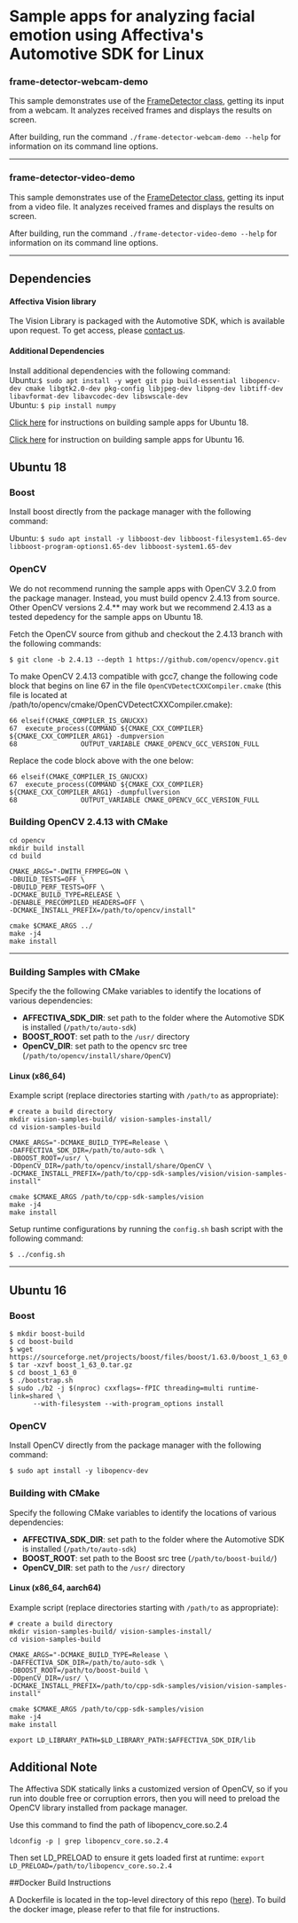 # Sample apps for analyzing facial emotion using Affectiva's Automotive SDK for Linux
### frame-detector-webcam-demo

This sample demonstrates use of the [FrameDetector class](https://auto.affectiva.com/docs/vision-create-detector), getting its input from a webcam. It analyzes received frames and displays the results on screen.

After building, run the command `./frame-detector-webcam-demo --help` for information on its command line options.

---

### frame-detector-video-demo

This sample demonstrates use of the [FrameDetector class](https://auto.affectiva.com/docs/vision-create-detector), getting its input from a video file. It analyzes received frames and displays the results on screen.

After building, run the command `./frame-detector-video-demo --help` for information on its command line options.

---

## Dependencies

#### Affectiva Vision library

The Vision Library is packaged with the Automotive SDK, which is available upon request. To get access, please [contact us](https://auto.affectiva.com/).

#### Additional Dependencies

Install additional dependencies with the following command:  
Ubuntu:`$ sudo apt install -y wget git pip build-essential libopencv-dev cmake libgtk2.0-dev pkg-config libjpeg-dev libpng-dev libtiff-dev libavformat-dev libavcodec-dev libswscale-dev`  
Ubuntu: `$ pip install numpy`

[Click here](#ubuntu-18) for instructions on building sample apps for Ubuntu 18.

[Click here](#ubuntu-16) for instruction on building sample apps for Ubuntu 16. 

## Ubuntu 18  

### Boost
Install boost directly from the package manager with the following command:   

Ubuntu: `$ sudo apt install -y libboost-dev libboost-filesystem1.65-dev libboost-program-options1.65-dev libboost-system1.65-dev`

### OpenCV  
We do not recommend running the sample apps with OpenCV 3.2.0 from the package manager. Instead, you must build opencv 2.4.13 from source. Other OpenCV versions 2.4.** may work but we recommend 2.4.13 as a tested depedency for the sample apps on Ubuntu 18.

Fetch the OpenCV source from github and checkout the 2.4.13 branch with the following commands:

`$ git clone -b 2.4.13 --depth 1 https://github.com/opencv/opencv.git` <br/>

To make OpenCV 2.4.13 compatible with gcc7, change the following code block that begins on line 67 in the file `OpenCVDetectCXXCompiler.cmake` (this file is located at /path/to/opencv/cmake/OpenCVDetectCXXCompiler.cmake):   

```
66 elseif(CMAKE_COMPILER_IS_GNUCXX)
67  execute_process(COMMAND ${CMAKE_CXX_COMPILER} ${CMAKE_CXX_COMPILER_ARG1} -dumpversion
68                OUTPUT_VARIABLE CMAKE_OPENCV_GCC_VERSION_FULL

```

Replace the code block above with the one below:

```
66 elseif(CMAKE_COMPILER_IS_GNUCXX)
67  execute_process(COMMAND ${CMAKE_CXX_COMPILER} ${CMAKE_CXX_COMPILER_ARG1} -dumpfullversion
68                OUTPUT_VARIABLE CMAKE_OPENCV_GCC_VERSION_FULL

```


### Building OpenCV 2.4.13 with CMake

```
cd opencv
mkdir build install
cd build

CMAKE_ARGS="-DWITH_FFMPEG=ON \
-DBUILD_TESTS=OFF \ 
-DBUILD_PERF_TESTS=OFF \ 
-DCMAKE_BUILD_TYPE=RELEASE \ 
-DENABLE_PRECOMPILED_HEADERS=OFF \
-DCMAKE_INSTALL_PREFIX=/path/to/opencv/install"

cmake $CMAKE_ARGS ../
make -j4 
make install 
```
----
### Building Samples with CMake

Specify the the following CMake variables to identify the locations of various dependencies:

- **AFFECTIVA_SDK_DIR**: set path to the folder where the Automotive SDK is installed (`/path/to/auto-sdk`)
- **BOOST_ROOT**: set path to the `/usr/` directory
- **OpenCV_DIR**: set path to the opencv src tree (`/path/to/opencv/install/share/OpenCV`)

#### Linux (x86_64)

Example script (replace directories starting with `/path/to` as appropriate):  
```
# create a build directory
mkdir vision-samples-build/ vision-samples-install/
cd vision-samples-build

CMAKE_ARGS="-DCMAKE_BUILD_TYPE=Release \
-DAFFECTIVA_SDK_DIR=/path/to/auto-sdk \
-DBOOST_ROOT=/usr/ \
-DOpenCV_DIR=/path/to/opencv/install/share/OpenCV \
-DCMAKE_INSTALL_PREFIX=/path/to/cpp-sdk-samples/vision/vision-samples-install"

cmake $CMAKE_ARGS /path/to/cpp-sdk-samples/vision 
make -j4
make install

```

Setup runtime configurations by running the `config.sh` bash script with the following command:
```
$ ../config.sh

```

---

## Ubuntu 16

### Boost 
```
$ mkdir boost-build
$ cd boost-build
$ wget https://sourceforge.net/projects/boost/files/boost/1.63.0/boost_1_63_0.tar.gz
$ tar -xzvf boost_1_63_0.tar.gz
$ cd boost_1_63_0
$ ./bootstrap.sh
$ sudo ./b2 -j $(nproc) cxxflags=-fPIC threading=multi runtime-link=shared \
      --with-filesystem --with-program_options install
```

### OpenCV
Install OpenCV directly from the package manager with the following command:

`$ sudo apt install -y libopencv-dev`

### Building with CMake

Specify the following CMake variables to identify the locations of various dependencies:

- **AFFECTIVA_SDK_DIR**: set path to the folder where the Automotive SDK is installed (`/path/to/auto-sdk`)
- **BOOST_ROOT**: set path to the Boost src tree (`/path/to/boost-build/`)
- **OpenCV_DIR**: set path to the `/usr/` directory


#### Linux (x86_64, aarch64)

Example script (replace directories starting with `/path/to` as appropriate):
```
# create a build directory
mkdir vision-samples-build/ vision-samples-install/
cd vision-samples-build

CMAKE_ARGS="-DCMAKE_BUILD_TYPE=Release \
-DAFFECTIVA_SDK_DIR=/path/to/auto-sdk \
-DBOOST_ROOT=/path/to/boost-build \
-DOpenCV_DIR=/usr/ \
-DCMAKE_INSTALL_PREFIX=/path/to/cpp-sdk-samples/vision/vision-samples-install"

cmake $CMAKE_ARGS /path/to/cpp-sdk-samples/vision 
make -j4
make install

export LD_LIBRARY_PATH=$LD_LIBRARY_PATH:$AFFECTIVA_SDK_DIR/lib
```

## Additional Note

The Affectiva SDK statically links a customized version of OpenCV, so if you run into double free or corruption errors, then you will need to preload the OpenCV library installed from package manager.

Use this command to find the path of libopencv_core.so.2.4

`ldconfig -p | grep libopencv_core.so.2.4`

Then set LD_PRELOAD to ensure it gets loaded first at runtime:
`export LD_PRELOAD=/path/to/libopencv_core.so.2.4`


##Docker Build Instructions

A Dockerfile is located in the top-level directory of this repo ([here](../Dockerfile)). To build the docker image, please refer to that file for instructions.
